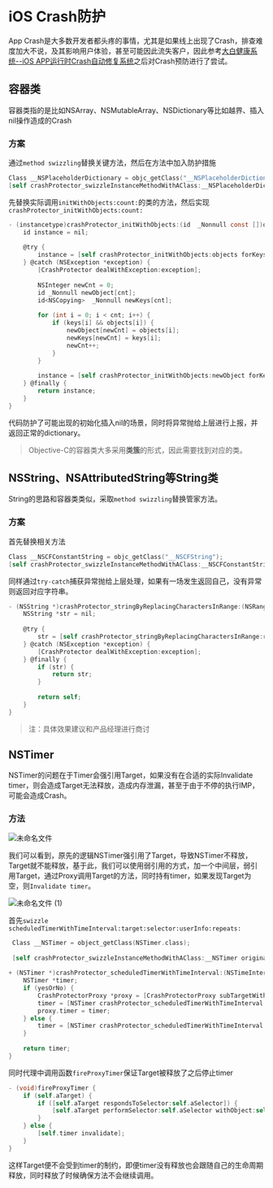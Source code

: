 # iOS Crash防护
App Crash是大多数开发者都头疼的事情，尤其是如果线上出现了Crash，排查难度加大不说，及其影响用户体验，甚至可能因此流失客户，因此参考[大白健康系统--iOS APP运行时Crash自动修复系统](https://neyoufan.github.io/2017/01/13/ios/BayMax_HTSafetyGuard/)之后对Crash预防进行了尝试。

## 容器类
容器类指的是比如NSArray、NSMutableArray、NSDictionary等比如越界、插入nil操作造成的Crash

### 方案
通过`method swizzling`替换关键方法，然后在方法中加入防护措施

```Objective-C
Class __NSPlaceholderDictionary = objc_getClass("__NSPlaceholderDictionary");
[self crashProtector_swizzleInstanceMethodWithAClass:__NSPlaceholderDictionary originalSel:@selector(initWithObjects:forKeys:count:) swizzledSel:@selector(crashProtector_initWithObjects:forKeys:count:)];
```

先替换实际调用`initWithObjects:count:`的类的方法，然后实现`crashProtector_initWithObjects:count:`

```Objective-C
- (instancetype)crashProtector_initWithObjects:(id  _Nonnull const [])objects forKeys:(id<NSCopying>  _Nonnull const [])keys count:(NSUInteger)cnt {
    id instance = nil;
    
    @try {
        instance = [self crashProtector_initWithObjects:objects forKeys:keys count:cnt];
    } @catch (NSException *exception) {
        [CrashProtector dealWithException:exception];
        
        NSInteger newCnt = 0;
        id _Nonnull newObject[cnt];
        id<NSCopying>  _Nonnull newKeys[cnt];
        
        for (int i = 0; i < cnt; i++) {
            if (keys[i] && objects[i]) {
                newObject[newCnt] = objects[i];
                newKeys[newCnt] = keys[i];
                newCnt++;
            }
        }
        
        instance = [self crashProtector_initWithObjects:newObject forKeys:newKeys count:newCnt];
    } @finally {
        return instance;
    }
}
```
代码防护了可能出现的初始化插入nil的场景，同时将异常抛给上层进行上报，并返回正常的dictionary。
> Objective-C的容器类大多采用**类簇**的形式，因此需要找到对应的类。

## NSString、NSAttributedString等String类
String的思路和容器类类似，采取`method swizzling`替换管家方法。

### 方案
首先替换相关方法
```Objective-C
Class __NSCFConstantString = objc_getClass("__NSCFString");
[self crashProtector_swizzleInstanceMethodWithAClass:__NSCFConstantString originalSel:@selector(stringByReplacingCharactersInRange:withString:) swizzledSel:@selector(crashProtector_stringByReplacingCharactersInRange:withString:)];
```

同样通过`try-catch`捕获异常抛给上层处理，如果有一场发生返回自己，没有异常则返回对应字符串。

```Objective-C
- (NSString *)crashProtector_stringByReplacingCharactersInRange:(NSRange)range withString:(NSString *)replacement {
    NSString *str = nil;
    
    @try {
        str = [self crashProtector_stringByReplacingCharactersInRange:range withString:replacement];
    } @catch (NSException *exception) {
        [CrashProtector dealWithException:exception];
    } @finally {
        if (str) {
            return str;
        }
        
        return self;
    }
}
```

> 注：具体效果建议和产品经理进行商讨

## NSTimer
NSTimer的问题在于Timer会强引用Target，如果没有在合适的实际Invalidate timer，则会造成Target无法释放，造成内存泄漏，甚至于由于不停的执行IMP，可能会造成Crash。

 ### 方法
 ![未命名文件](https://user-images.githubusercontent.com/22512175/115207981-b01a1900-a12e-11eb-85e0-4c62fd758ef0.png)
 
 我们可以看到，原先的逻辑NSTimer强引用了Target，导致NSTimer不释放，Target就不能释放，基于此，我们可以使用弱引用的方式，加一个中间层，弱引用Target，通过Proxy调用Target的方法，同时持有timer，如果发现Target为空，则`Invalidate timer`。
 
 ![未命名文件 (1)](https://user-images.githubusercontent.com/22512175/115208420-1f900880-a12f-11eb-8fa2-018b7db8cae6.png)

首先`swizzle scheduledTimerWithTimeInterval:target:selector:userInfo:repeats:`
```Objective-C
 Class __NSTimer = object_getClass(NSTimer.class);
    
 [self crashProtector_swizzleInstanceMethodWithAClass:__NSTimer originalSel:@selector(scheduledTimerWithTimeInterval:target:selector:userInfo:repeats:) swizzledSel:@selector(crashProtector_scheduledTimerWithTimeInterval:target:selector:userInfo:repeats:)];
    
+ (NSTimer *)crashProtector_scheduledTimerWithTimeInterval:(NSTimeInterval)ti target:(id)aTarget selector:(SEL)aSelector userInfo:(id)userInfo repeats:(BOOL)yesOrNo {
    NSTimer *timer;
    if (yesOrNo) {
        CrashProtectorProxy *proxy = [CrashProtectorProxy subTargetWithTarget:aTarget selector:aSelector userInfo:userInfo];
        timer = [NSTimer crashProtector_scheduledTimerWithTimeInterval:ti target:proxy selector:@selector(fireProxyTimer) userInfo:userInfo repeats:yesOrNo];
        proxy.timer = timer;
    } else {
        timer = [NSTimer crashProtector_scheduledTimerWithTimeInterval:ti target:aTarget selector:aSelector userInfo:userInfo repeats:yesOrNo];
    }
    
    return timer;
} 
 ```
 
同时代理中调用函数`fireProxyTimer`保证Target被释放了之后停止timer
```Objective-C
- (void)fireProxyTimer {
    if (self.aTarget) {
        if ([self.aTarget respondsToSelector:self.aSelector]) {
            [self.aTarget performSelector:self.aSelector withObject:self.timer];
        }
    } else {
        [self.timer invalidate];
    }
}
```

这样Target便不会受到timer的制约，即便timer没有释放也会跟随自己的生命周期释放，同时释放了时候确保方法不会继续调用。










 
 
 
 
